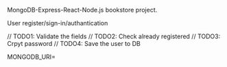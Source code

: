 MongoDB-Express-React-Node.js bookstore project.

User register/sign-in/authantication

  // TODO1: Validate the fields
  // TODO2: Check already registered
  // TODO3: Crpyt password
  // TODO4: Save the user to DB






MONGODB_URI=